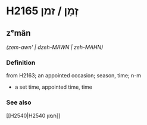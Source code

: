 # H2165 זְמָן / זמן

## zᵉmân

_(zem-awn' | dzeh-MAWN | zeh-MAHN)_

### Definition

from H2163; an appointed occasion; season, time; n-m

- a set time, appointed time, time

### See also

[[H2540|H2540 חמון]]
